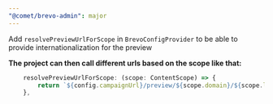 ```yaml
---
"@comet/brevo-admin": major
---
```


Add `resolvePreviewUrlForScope` in `BrevoConfigProvider` to be able to provide internationalization for the preview

**The project can then call different urls based on the scope like that:**

```typescript
    resolvePreviewUrlForScope: (scope: ContentScope) => {
        return `${config.campaignUrl}/preview/${scope.domain}/${scope.language}`;
    },
```

